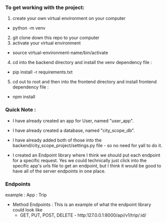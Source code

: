 

### To get working with the project:
1) create your own virtual environment on your computer
  - python -m venv <your-virtual-environment-name>
2) git clone down this repo to your computer
3) activate your virtual environment
  - source virtual-environment-name/bin/activate
4) cd into the backend directory and install the venv dependency file :
  - pip install -r requirements.txt
5) cd out to root and then into the frontend directory and install frontend dependency file :
  - npm install

### Quick Note :
- I have already created an app for User, named "user_app".
- I have already created a database, named "city_scope_db".
- I have already added both of those into the backend/city_scope_project/settings.py file - so no need for yall to do it.

- I created an Endpoint library where I think we should put each endpoint for a specific request. Yes we could technically just click into the specific app's urls file to get an endpoint, but I think it would be good to have all of the server endpoints in one place.

### Endpoints
example : 
App : Trip
- Method Endpoints :
  This is an example of what the endpoint library could look like
  - GET, PUT, POST, DELETE - http:127.0.0.1:8000/api/v1/trip/:id/



